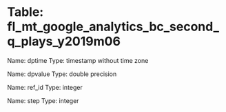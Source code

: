 Table: fl_mt_google_analytics_bc_second_q_plays_y2019m06
========================================================

Name: dptime
Type: timestamp without time zone

Name: dpvalue
Type: double precision

Name: ref_id
Type: integer

Name: step
Type: integer

